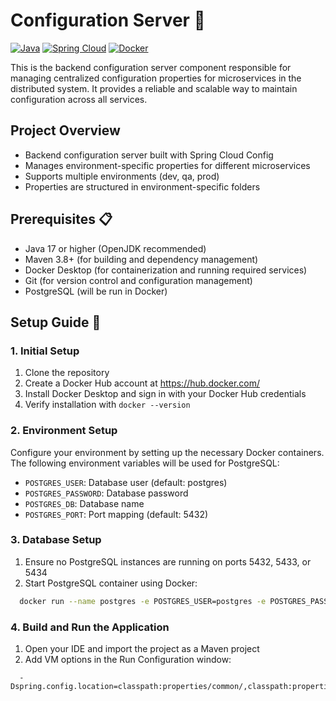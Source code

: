 # Configuration Server 🔧

[![Java](https://img.shields.io/badge/Java-17-orange.svg)](https://openjdk.org/projects/jdk/17/)
[![Spring Cloud](https://img.shields.io/badge/Spring%20Cloud-Config-brightgreen.svg)](https://spring.io/projects/spring-cloud-config)
[![Docker](https://img.shields.io/badge/Docker-ready-blue.svg)](https://www.docker.com/)

This is the backend configuration server component responsible for managing centralized configuration properties for
microservices in the distributed system. It provides a reliable and scalable way to maintain configuration across all
services.

## Project Overview

- Backend configuration server built with Spring Cloud Config
- Manages environment-specific properties for different microservices
- Supports multiple environments (dev, qa, prod)
- Properties are structured in environment-specific folders

## Prerequisites 📋

- Java 17 or higher (OpenJDK recommended)
- Maven 3.8+ (for building and dependency management)
- Docker Desktop (for containerization and running required services)
- Git (for version control and configuration management)
- PostgreSQL (will be run in Docker)

## Setup Guide 🚀

### 1. Initial Setup

1. Clone the repository
2. Create a Docker Hub account at https://hub.docker.com/
3. Install Docker Desktop and sign in with your Docker Hub credentials
4. Verify installation with `docker --version`

### 2. Environment Setup

Configure your environment by setting up the necessary Docker containers. The following environment variables will be
used for PostgreSQL:

- `POSTGRES_USER`: Database user (default: postgres)
- `POSTGRES_PASSWORD`: Database password
- `POSTGRES_DB`: Database name
- `POSTGRES_PORT`: Port mapping (default: 5432)

### 3. Database Setup

1. Ensure no PostgreSQL instances are running on ports 5432, 5433, or 5434
2. Start PostgreSQL container using Docker:

```bash
  docker run --name postgres -e POSTGRES_USER=postgres -e POSTGRES_PASSWORD=admin123 -d -p 5432:5432 postgres
```

### 4. Build and Run the Application

1. Open your IDE and import the project as a Maven project
2. Add VM options in the Run Configuration window:

```properties
  -Dspring.config.location=classpath:properties/common/,classpath:properties/local/
```